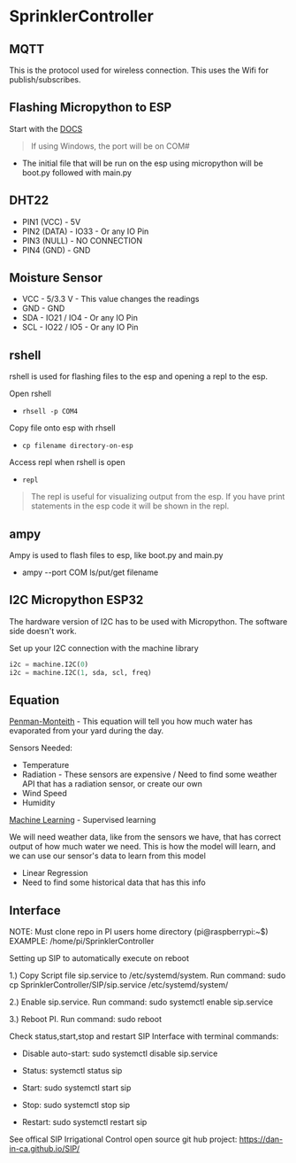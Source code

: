 # SprinklerController

## MQTT
This is the protocol used for wireless connection. This uses the Wifi for publish/subscribes.

## Flashing Micropython to ESP
Start with the [DOCS](https://docs.micropython.org/en/latest/esp32/tutorial/intro.html)

> If using Windows, the port will be on COM#

- The initial file that will be run on the esp using micropython will be boot.py followed with main.py

## DHT22
- PIN1 (VCC) - 5V
- PIN2 (DATA) - IO33 - Or any IO Pin
- PIN3 (NULL) - NO CONNECTION
- PIN4 (GND) - GND

## Moisture Sensor
- VCC - 5/3.3 V - This value changes the readings
- GND - GND
- SDA - IO21 / IO4 - Or any IO Pin
- SCL - IO22 / IO5 - Or any IO Pin

## rshell
rshell is used for flashing files to the esp and opening a repl to the esp.

Open rshell

- `rhsell -p COM4`

Copy file onto esp with rhsell

- `cp filename directory-on-esp`

Access repl when rshell is open

- `repl`

> The repl is useful for visualizing output from the esp. If you have print statements in the esp code it will be shown in the repl.

## ampy
Ampy is used to flash files to esp, like boot.py and main.py

- ampy --port COM ls/put/get filename

## I2C Micropython ESP32

The hardware version of I2C has to be used with Micropython. The software side doesn't work.

Set up your I2C connection with the machine library

``` python
i2c = machine.I2C(0)
i2c = machine.I2C(1, sda, scl, freq)
```

## Equation
[Penman-Monteith](http://www.fao.org/3/X0490E/x0490e06.htm) - This equation will tell you how much water has evaporated from your yard during the day.

Sensors Needed:

- Temperature
- Radiation - These sensors are expensive / Need to find some weather API that has a radiation sensor, or create our own
- Wind Speed
- Humidity

[Machine Learning](https://www.analyticsvidhya.com/blog/2017/09/common-machine-learning-algorithms/) - Supervised learning

We will need weather data, like from the sensors we have, that has correct output of how much water we need. This is how the model will learn, and we can use our sensor's data to learn from this model

- Linear Regression 
- Need to find some historical data that has this info 

## Interface
NOTE: Must clone repo in PI users home directory (pi@raspberrypi:~$) EXAMPLE: /home/pi/SprinklerController

Setting up SIP to automatically execute on reboot 

 1.) Copy Script file sip.service to /etc/systemd/system. Run command:
     sudo cp SprinklerController/SIP/sip.service /etc/systemd/system/
     
 2.) Enable sip.service. Run command:
     sudo systemctl enable sip.service
     
 3.) Reboot PI. Run command:
     sudo reboot

Check status,start,stop and restart SIP Interface with terminal commands:

- Disable auto-start: sudo systemctl disable sip.service
 
- Status: systemctl status sip
 
- Start: sudo systemctl start sip
 
- Stop: sudo systemctl stop sip
 
- Restart: sudo systemctl restart sip

See offical SIP Irrigational Control open source git hub project: https://dan-in-ca.github.io/SIP/
